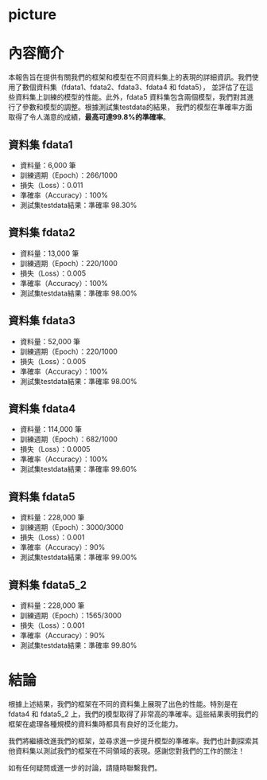 # picture

# 內容簡介

本報告旨在提供有關我們的框架和模型在不同資料集上的表現的詳細資訊。我們使用了數個資料集（fdata1、fdata2、fdata3、fdata4 和 fdata5），
並評估了在這些資料集上訓練的模型的性能。此外，fdata5 資料集包含兩個模型，我們對其進行了參數和模型的調整。根據測試集testdata的結果，
我們的模型在準確率方面取得了令人滿意的成績，**最高可達99.8%的準確率**。

## 資料集 fdata1

- 資料量：6,000 筆
- 訓練週期（Epoch）：266/1000
- 損失（Loss）：0.011
- 準確率（Accuracy）：100%
- 測試集testdata結果：準確率 98.30%

## 資料集 fdata2

- 資料量：13,000 筆
- 訓練週期（Epoch）：220/1000
- 損失（Loss）：0.005
- 準確率（Accuracy）：100%
- 測試集testdata結果：準確率 98.00%

## 資料集 fdata3

- 資料量：52,000 筆
- 訓練週期（Epoch）：220/1000
- 損失（Loss）：0.005
- 準確率（Accuracy）：100%
- 測試集testdata結果：準確率 98.00%

## 資料集 fdata4

- 資料量：114,000 筆
- 訓練週期（Epoch）：682/1000
- 損失（Loss）：0.0005
- 準確率（Accuracy）：100%
- 測試集testdata結果：準確率 99.60%

## 資料集 fdata5

- 資料量：228,000 筆
- 訓練週期（Epoch）：3000/3000
- 損失（Loss）：0.001
- 準確率（Accuracy）：90%
- 測試集testdata結果：準確率 99.00%

## 資料集 fdata5_2

- 資料量：228,000 筆
- 訓練週期（Epoch）：1565/3000
- 損失（Loss）：0.001
- 準確率（Accuracy）：90%
- 測試集testdata結果：準確率 99.80%

# 結論
根據上述結果，我們的框架在不同的資料集上展現了出色的性能。特別是在 fdata4 和 fdata5_2 上，我們的模型取得了非常高的準確率。這些結果表明我們的框架在處理各種規模的資料集時都具有良好的泛化能力。

我們將繼續改進我們的框架，並尋求進一步提升模型的準確率。我們也計劃探索其他資料集以測試我們的框架在不同領域的表現。感謝您對我們的工作的關注！

如有任何疑問或進一步的討論，請隨時聯繫我們。
